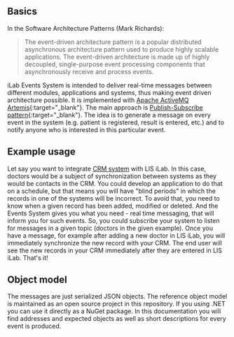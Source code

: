 ## Basics

In the Software Architecture Patterns (Mark Richards):
> The event-driven architecture pattern is a popular distributed asynchronous architecture pattern used 
to produce highly scalable applications. The event-driven architecture is made up of highly decoupled, 
single-purpose event processing components that asynchronously receive and process events.

iLab Events System is intended to deliver real-time messages between different modules, applications and systems, 
thus making event driven architecture possible. It is implemented with 
[Apache ActiveMQ Artemis](https://activemq.apache.org/components/artemis/){:target="_blank"}. 
The main approach is 
[Publish-Subscribe pattern](https://en.wikipedia.org/wiki/Publish%E2%80%93subscribe_pattern){:target="_blank"}. 
The idea is to generate a message on every event in the system (e.g. patient is 
registered, result is entered, etc.) and to notify anyone who is interested in this particular event.

## Example usage

Let say you want to integrate [CRM system](https://en.wikipedia.org/wiki/Customer_relationship_management) 
with LIS iLab. In this case, doctors would be a subject of synchronization between systems as they would be 
contacts in the CRM. You could develop an application to do that on a schedule, but that means you will 
have "blind periods" in which the records in one of the systems will be incorrect. To avoid that, you need 
to know when a given record has been added, modified or deleted. And the Events System gives you what you 
need - real time messaging, that will inform you for such events. 
So, you could subscribe your system to listen for messages in a given topic (doctors in the given example). 
Once you have a message, for example after adding a new doctor in LIS iLab, you will immediately synchronize 
the new record with your CRM. The end user will see the new records in your CRM immediately after they are 
entered in LIS iLab. That's it! 

## Object model

The messages are just serialized JSON objects. The reference object model is maintained as an open source 
project in this repository. If you using .NET you can use it directly as a NuGet package. In this documentation you will find addresses and expected objects as well as short descriptions for every event is produced.



